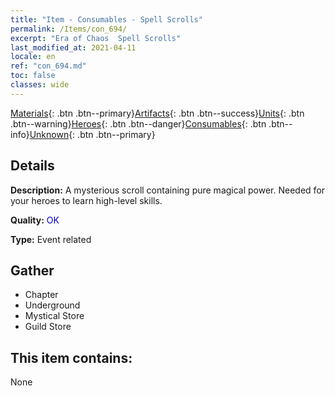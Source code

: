 ```yaml
---
title: "Item - Consumables - Spell Scrolls"
permalink: /Items/con_694/
excerpt: "Era of Chaos  Spell Scrolls"
last_modified_at: 2021-04-11
locale: en
ref: "con_694.md"
toc: false
classes: wide
---
```

 [Materials](/Items/){: .btn .btn--primary}[Artifacts](/Items/Artifacts/){: .btn .btn--success}[Units](/Items/Units/){: .btn .btn--warning}[Heroes](/Items/Heroes/){: .btn .btn--danger}[Consumables](/Items/Consumables/){: .btn .btn--info}[Unknown](/Items/Unknown/){: .btn .btn--primary}

## Details
 **Description:** A mysterious scroll containing pure magical power. Needed for your heroes to learn high-level skills.

 **Quality:** <span style="color: #0000CD">OK</span>

 **Type:** Event related

## Gather

*    Chapter 
*    Underground 
*    Mystical Store 
*    Guild Store 

## This item contains:

  None

